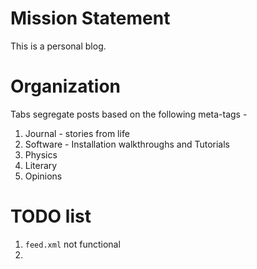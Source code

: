 # Mission Statement
 This is a personal blog.   

# Organization
 Tabs segregate posts based on the following meta-tags - 
 1. Journal - stories from life
 2. Software - Installation walkthroughs and Tutorials
 3. Physics
 4. Literary
 5. Opinions

# TODO list
 1. `feed.xml` not functional 
 2. 
